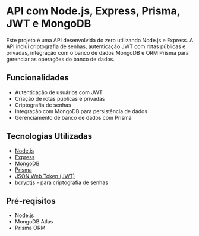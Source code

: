 # API com Node.js, Express, Prisma, JWT e MongoDB

Este projeto é uma API desenvolvida do zero utilizando Node.js e Express. A API inclui criptografia de senhas, autenticação JWT com rotas públicas e privadas, integração com o banco de dados MongoDB e ORM Prisma para gerenciar as operações do banco de dados.

## Funcionalidades

- Autenticação de usuários com JWT
- Criação de rotas públicas e privadas
- Criptografia de senhas
- Integração com MongoDB para persistência de dados
- Gerenciamento de banco de dados com Prisma

## Tecnologias Utilizadas

- [Node.js](https://nodejs.org/)
- [Express](https://expressjs.com/)
- [MongoDB](https://www.mongodb.com/)
- [Prisma](https://www.prisma.io/)
- [JSON Web Token (JWT)](https://jwt.io/)
- [bcryptjs](https://www.npmjs.com/package/bcryptjs) - para criptografia de senhas

## Pré-reqisitos

- Node.js
- MongoDB Atlas
- Prisma ORM
